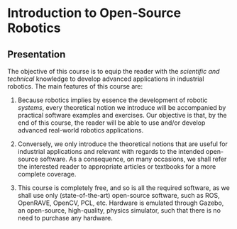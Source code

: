 # Introduction to Open-Source Robotics

## Presentation

The objective of this course is to equip the reader with the *scientific and
technical* knowledge to develop advanced applications in industrial robotics.
The main features of this course are:

1. Because robotics implies by essence the development of robotic *systems*,
every theoretical notion we introduce will be accompanied by practical software
examples and exercises. Our objective is that, by the end of this course, the
reader will be able to use and/or develop advanced real-world robotics
applications.

2. Conversely, we only introduce the theoretical notions that are useful for
industrial applications and relevant with regards to the intended open-source
software. As a consequence, on many occasions, we shall refer the interested
reader to appropriate articles or textbooks for a more complete coverage.

3. This course is completely free, and so is all the required software, as we
shall use only (state-of-the-art) open-source software, such as ROS, OpenRAVE,
OpenCV, PCL, etc. Hardware is emulated through Gazebo, an open-source,
high-quality, physics simulator, such that there is no need to purchase any
hardware.
